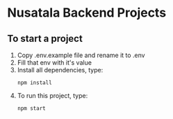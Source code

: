 # Nusatala Backend Projects
## To start a project
1. Copy .env.example file and rename it to .env  
2. Fill that env with it's value
3. Install all dependencies, type:
    ```
    npm install
    ```
4. To run this project, type:
    ```
    npm start
    ```

